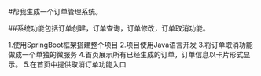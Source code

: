 #帮我生成一个订单管理系统。

##系统功能包括订单创建，订单查询，订单修改，订单取消功能。

1.使用SpringBoot框架搭建整个项目
2.项目使用Java语言开发
3.将订单取消功能做成一个单独的微服务
4.首页展示所有已经生成的订单，订单信息以卡片形式显示。
5.在首页中提供取消订单功能入口
